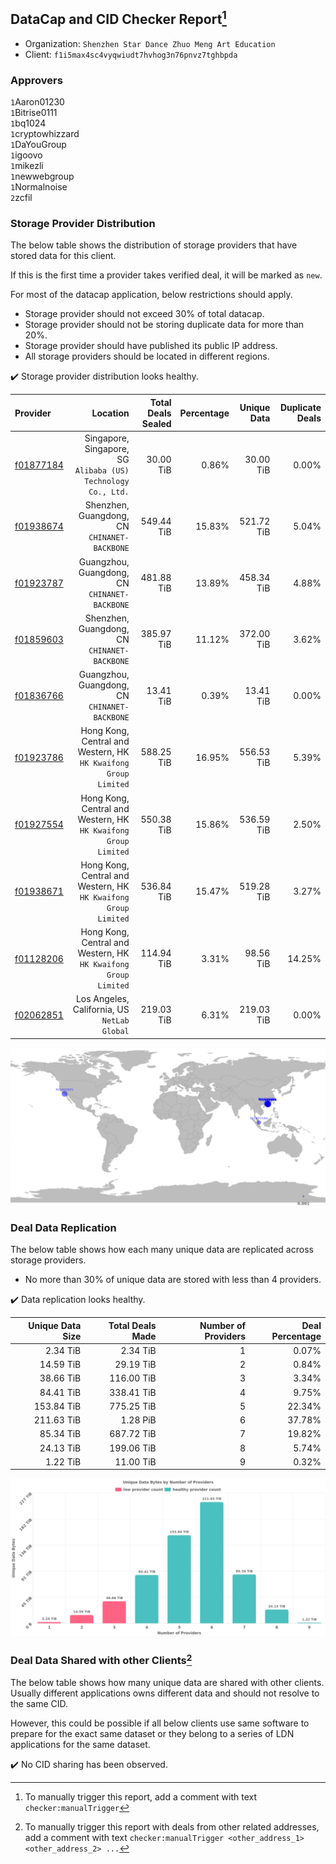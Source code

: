 ## DataCap and CID Checker Report[^1]
 - Organization: `Shenzhen Star Dance Zhuo Meng Art Education`
 - Client: `f1i5max4sc4vyqwiudt7hvhog3n76pnvz7tghbpda`
### Approvers
`1`Aaron01230<br/>`1`Bitrise0111<br/>`1`bq1024<br/>`1`cryptowhizzard<br/>`1`DaYouGroup<br/>`1`igoovo<br/>`1`mikezli<br/>`1`newwebgroup<br/>`1`Normalnoise<br/>`2`zcfil

### Storage Provider Distribution
The below table shows the distribution of storage providers that have stored data for this client.

If this is the first time a provider takes verified deal, it will be marked as `new`.

For most of the datacap application, below restrictions should apply.
 - Storage provider should not exceed 30% of total datacap.
 - Storage provider should not be storing duplicate data for more than 20%.
 - Storage provider should have published its public IP address.
 - All storage providers should be located in different regions.

✔️ Storage provider distribution looks healthy.

| Provider                                              |                                                           Location | Total Deals Sealed | Percentage | Unique Data | Duplicate Deals |
| :---------------------------------------------------- | -----------------------------------------------------------------: | -----------------: | ---------: | ----------: | --------------: |
| [f01877184](https://filfox.info/en/address/f01877184) |   Singapore, Singapore, SG<br/>`Alibaba (US) Technology Co., Ltd.` |          30.00 TiB |      0.86% |   30.00 TiB |           0.00% |
| [f01938674](https://filfox.info/en/address/f01938674) |                    Shenzhen, Guangdong, CN<br/>`CHINANET-BACKBONE` |         549.44 TiB |     15.83% |  521.72 TiB |           5.04% |
| [f01923787](https://filfox.info/en/address/f01923787) |                   Guangzhou, Guangdong, CN<br/>`CHINANET-BACKBONE` |         481.88 TiB |     13.89% |  458.34 TiB |           4.88% |
| [f01859603](https://filfox.info/en/address/f01859603) |                    Shenzhen, Guangdong, CN<br/>`CHINANET-BACKBONE` |         385.97 TiB |     11.12% |  372.00 TiB |           3.62% |
| [f01836766](https://filfox.info/en/address/f01836766) |                   Guangzhou, Guangdong, CN<br/>`CHINANET-BACKBONE` |          13.41 TiB |      0.39% |   13.41 TiB |           0.00% |
| [f01923786](https://filfox.info/en/address/f01923786) | Hong Kong, Central and Western, HK<br/>`HK Kwaifong Group Limited` |         588.25 TiB |     16.95% |  556.53 TiB |           5.39% |
| [f01927554](https://filfox.info/en/address/f01927554) | Hong Kong, Central and Western, HK<br/>`HK Kwaifong Group Limited` |         550.38 TiB |     15.86% |  536.59 TiB |           2.50% |
| [f01938671](https://filfox.info/en/address/f01938671) | Hong Kong, Central and Western, HK<br/>`HK Kwaifong Group Limited` |         536.84 TiB |     15.47% |  519.28 TiB |           3.27% |
| [f01128206](https://filfox.info/en/address/f01128206) | Hong Kong, Central and Western, HK<br/>`HK Kwaifong Group Limited` |         114.94 TiB |      3.31% |   98.56 TiB |          14.25% |
| [f02062851](https://filfox.info/en/address/f02062851) |                    Los Angeles, California, US<br/>`NetLab Global` |         219.03 TiB |      6.31% |  219.03 TiB |           0.00% |

<img src="https://raw.githubusercontent.com/data-preservation-programs/filplus-checker-assets/main/filecoin-project/filecoin-plus-large-datasets/issues/1408/1686205611503.png"/>

### Deal Data Replication
The below table shows how each many unique data are replicated across storage providers.

- No more than 30% of unique data are stored with less than 4 providers.

✔️ Data replication looks healthy.

| Unique Data Size | Total Deals Made | Number of Providers | Deal Percentage |
| ---------------: | ---------------: | ------------------: | --------------: |
|         2.34 TiB |         2.34 TiB |                   1 |           0.07% |
|        14.59 TiB |        29.19 TiB |                   2 |           0.84% |
|        38.66 TiB |       116.00 TiB |                   3 |           3.34% |
|        84.41 TiB |       338.41 TiB |                   4 |           9.75% |
|       153.84 TiB |       775.25 TiB |                   5 |          22.34% |
|       211.63 TiB |         1.28 PiB |                   6 |          37.78% |
|        85.34 TiB |       687.72 TiB |                   7 |          19.82% |
|        24.13 TiB |       199.06 TiB |                   8 |           5.74% |
|         1.22 TiB |        11.00 TiB |                   9 |           0.32% |

<img src="https://raw.githubusercontent.com/data-preservation-programs/filplus-checker-assets/main/filecoin-project/filecoin-plus-large-datasets/issues/1408/1686205612164.png"/>

### Deal Data Shared with other Clients[^3]
The below table shows how many unique data are shared with other clients.
Usually different applications owns different data and should not resolve to the same CID.

However, this could be possible if all below clients use same software to prepare for the exact same dataset or they belong to a series of LDN applications for the same dataset.

✔️ No CID sharing has been observed.

[^1]: To manually trigger this report, add a comment with text `checker:manualTrigger`

[^2]: Deals from those addresses are combined into this report as they are specified with `checker:manualTrigger`

[^3]: To manually trigger this report with deals from other related addresses, add a comment with text `checker:manualTrigger <other_address_1> <other_address_2> ...`
